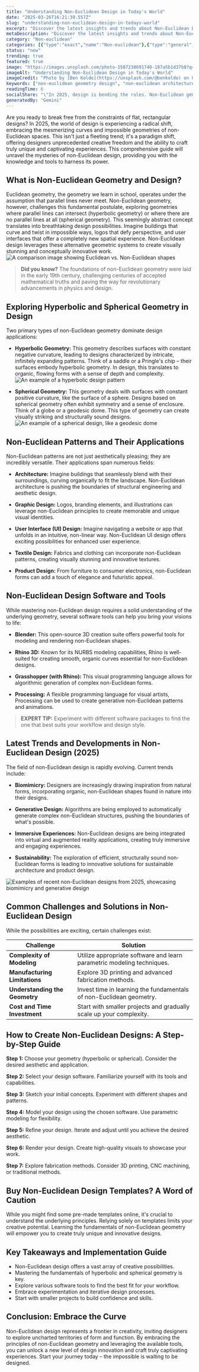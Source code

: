 ```yaml
---
title: "Understanding Non-Euclidean Design in Today's World"
date: "2025-03-26T16:21:39.557Z"
slug: "understanding-non-euclidean-design-in-todays-world"
excerpt: "Discover the latest insights and trends about Non-Euclidean Design. This comprehensive guide covers everything you need to know about Non-Euclidean Design in 2025."
metaDescription: "Discover the latest insights and trends about Non-Euclidean Design. This comprehensive guide covers everything you need to know about Non-Euclidean Design ..."
category: "Non-euclidean"
categories: [{"type":"exact","name":"Non-euclidean"},{"type":"general","name":"Mathematics"},{"type":"medium","name":"Computer Graphics"},{"type":"specific","name":"3D Modeling"},{"type":"niche","name":"Game Development"}]
status: "new"
trending: true
featured: true
image: "https://images.unsplash.com/photo-1507238691740-187a5b1d37b8?q=85&w=1200&fit=max&fm=webp&auto=compress"
imageAlt: "Understanding Non-Euclidean Design in Today's World"
imageCredit: "Photo by [Ben Kolde](https://unsplash.com/@benkolde) on Unsplash"
keywords: ["non-euclidean geometry design", "non-euclidean architecture", "hyperbolic geometry design", "spherical geometry design", "non-euclidean patterns", "design with non-euclidean geometry", "non-euclidean design software", "buy non-euclidean design templates", "non-euclidean design examples", "how to create non-euclidean designs"]
readingTime: 6
socialShare: "\"In 2025, design is bending the rules. Non-Euclidean geometry isn't just a trend; it's a revolution, unlocking impossible shapes and experiences.\""
generatedBy: "Gemini"
---
```




Are you ready to break free from the constraints of flat, rectangular designs? In 2025, the world of design is experiencing a radical shift, embracing the mesmerizing curves and impossible geometries of non-Euclidean spaces. This isn't just a fleeting trend; it's a paradigm shift, offering designers unprecedented creative freedom and the ability to craft truly unique and captivating experiences. This comprehensive guide will unravel the mysteries of non-Euclidean design, providing you with the knowledge and tools to harness its power.

## What is Non-Euclidean Geometry and Design?

Euclidean geometry, the geometry we learn in school, operates under the assumption that parallel lines never meet. Non-Euclidean geometry, however, challenges this fundamental postulate, exploring geometries where parallel lines can intersect (hyperbolic geometry) or where there are no parallel lines at all (spherical geometry).  This seemingly abstract concept translates into breathtaking design possibilities. Imagine buildings that curve and twist in impossible ways, logos that defy perspective, and user interfaces that offer a completely new spatial experience.  Non-Euclidean design leverages these alternative geometric systems to create visually stunning and conceptually innovative work. ![A comparison image showing Euclidean vs. Non-Euclidean shapes](https://images.unsplash.com/photo-1476357471311-43c0db9fb2b4?q=85&w=1200&fit=max&fm=webp&auto=compress)

> **Did you know?**  The foundations of non-Euclidean geometry were laid in the early 19th century, challenging centuries of accepted mathematical truths and paving the way for revolutionary advancements in physics and design.

## Exploring Hyperbolic and Spherical Geometry in Design

Two primary types of non-Euclidean geometry dominate design applications:

* **Hyperbolic Geometry:** This geometry describes surfaces with constant negative curvature, leading to designs characterized by intricate, infinitely expanding patterns. Think of a saddle or a Pringle's chip – their surfaces embody hyperbolic geometry.  In design, this translates to organic, flowing forms with a sense of depth and complexity. ![An example of a hyperbolic design pattern](https://images.unsplash.com/photo-1534670007418-fbb7f6cf32c3?q=85&w=1200&fit=max&fm=webp&auto=compress)

* **Spherical Geometry:** This geometry deals with surfaces with constant positive curvature, like the surface of a sphere. Designs based on spherical geometry often exhibit symmetry and a sense of enclosure. Think of a globe or a geodesic dome.  This type of geometry can create visually striking and structurally sound designs. ![An example of a spherical design, like a geodesic dome](https://images.unsplash.com/photo-1507238691740-187a5b1d37b8?q=85&w=1200&fit=max&fm=webp&auto=compress)

## Non-Euclidean Patterns and Their Applications

Non-Euclidean patterns are not just aesthetically pleasing; they are incredibly versatile.  Their applications span numerous fields:

* **Architecture:**  Imagine buildings that seamlessly blend with their surroundings, curving organically to fit the landscape.  Non-Euclidean architecture is pushing the boundaries of structural engineering and aesthetic design.

* **Graphic Design:** Logos, branding elements, and illustrations can leverage non-Euclidean principles to create memorable and unique visual identities.

* **User Interface (UI) Design:**  Imagine navigating a website or app that unfolds in an intuitive, non-linear way.  Non-Euclidean UI design offers exciting possibilities for enhanced user experience.

* **Textile Design:** Fabrics and clothing can incorporate non-Euclidean patterns, creating visually stunning and innovative textures.

* **Product Design:**  From furniture to consumer electronics, non-Euclidean forms can add a touch of elegance and futuristic appeal.

## Non-Euclidean Design Software and Tools

While mastering non-Euclidean design requires a solid understanding of the underlying geometry, several software tools can help you bring your visions to life:

* **Blender:**  This open-source 3D creation suite offers powerful tools for modeling and rendering non-Euclidean shapes.

* **Rhino 3D:**  Known for its NURBS modeling capabilities, Rhino is well-suited for creating smooth, organic curves essential for non-Euclidean designs.

* **Grasshopper (with Rhino):** This visual programming language allows for algorithmic generation of complex non-Euclidean forms.

* **Processing:**  A flexible programming language for visual artists, Processing can be used to create generative non-Euclidean patterns and animations.

> **EXPERT TIP:** Experiment with different software packages to find the one that best suits your workflow and design style.

##  Latest Trends and Developments in Non-Euclidean Design (2025)

The field of non-Euclidean design is rapidly evolving. Current trends include:

* **Biomimicry:** Designers are increasingly drawing inspiration from natural forms, incorporating organic, non-Euclidean shapes found in nature into their designs.

* **Generative Design:** Algorithms are being employed to automatically generate complex non-Euclidean structures, pushing the boundaries of what's possible.

* **Immersive Experiences:**  Non-Euclidean designs are being integrated into virtual and augmented reality applications, creating truly immersive and engaging experiences.

* **Sustainability:**  The exploration of efficient, structurally sound non-Euclidean forms is leading to innovative solutions for sustainable architecture and product design.

![Examples of recent non-Euclidean designs from 2025, showcasing biomimicry and generative design](https://images.unsplash.com/photo-1506097425191-7ad538b29cef?q=85&w=1200&fit=max&fm=webp&auto=compress)

## Common Challenges and Solutions in Non-Euclidean Design

While the possibilities are exciting, certain challenges exist:

| Challenge                     | Solution                                                                    |
|------------------------------|----------------------------------------------------------------------------|
| **Complexity of Modeling**     | Utilize appropriate software and learn parametric modeling techniques.       |
| **Manufacturing Limitations** | Explore 3D printing and advanced fabrication methods.                         |
| **Understanding the Geometry** | Invest time in learning the fundamentals of non-Euclidean geometry.          |
| **Cost and Time Investment**  | Start with smaller projects and gradually scale up your complexity.            |

##  How to Create Non-Euclidean Designs: A Step-by-Step Guide

**Step 1:**  Choose your geometry (hyperbolic or spherical).  Consider the desired aesthetic and application.

**Step 2:** Select your design software.  Familiarize yourself with its tools and capabilities.

**Step 3:**  Sketch your initial concepts.  Experiment with different shapes and patterns.

**Step 4:**  Model your design using the chosen software. Use parametric modeling for flexibility.

**Step 5:**  Refine your design. Iterate and adjust until you achieve the desired aesthetic.

**Step 6:**  Render your design. Create high-quality visuals to showcase your work.

**Step 7:**  Explore fabrication methods. Consider 3D printing, CNC machining, or traditional methods.

## Buy Non-Euclidean Design Templates?  A Word of Caution

While you might find some pre-made templates online,  it's crucial to understand the underlying principles.  Relying solely on templates limits your creative potential.  Learning the fundamentals of non-Euclidean geometry will empower you to create truly unique and innovative designs.

## Key Takeaways and Implementation Guide

* Non-Euclidean design offers a vast array of creative possibilities.
* Mastering the fundamentals of hyperbolic and spherical geometry is key.
* Explore various software tools to find the best fit for your workflow.
* Embrace experimentation and iterative design processes.
* Start with smaller projects to build confidence and skills.

## Conclusion: Embrace the Curve

Non-Euclidean design represents a frontier in creativity, inviting designers to explore uncharted territories of form and function. By embracing the principles of non-Euclidean geometry and leveraging the available tools, you can unlock a new level of design innovation and craft truly captivating experiences.  Start your journey today – the impossible is waiting to be designed.

